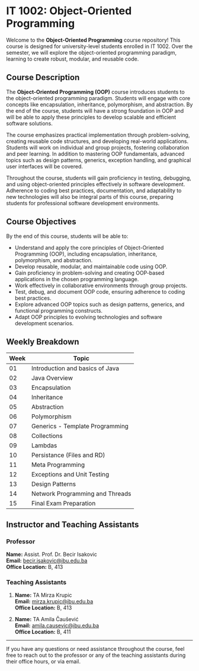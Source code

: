 # IT 1002: Object-Oriented Programming

Welcome to the **Object-Oriented Programming** course repository! This course is designed for university-level students enrolled in IT 1002. Over the semester, we will explore the object-oriented programming paradigm, learning to create robust, modular, and reusable code.

## Course Description

The **Object-Oriented Programming (OOP)** course introduces students to the object-oriented programming paradigm. Students will engage with core concepts like encapsulation, inheritance, polymorphism, and abstraction. By the end of the course, students will have a strong foundation in OOP and will be able to apply these principles to develop scalable and efficient software solutions.

The course emphasizes practical implementation through problem-solving, creating reusable code structures, and developing real-world applications. Students will work on individual and group projects, fostering collaboration and peer learning. In addition to mastering OOP fundamentals, advanced topics such as design patterns, generics, exception handling, and graphical user interfaces will be covered.

Throughout the course, students will gain proficiency in testing, debugging, and using object-oriented principles effectively in software development. Adherence to coding best practices, documentation, and adaptability to new technologies will also be integral parts of this course, preparing students for professional software development environments.

## Course Objectives

By the end of this course, students will be able to:

- Understand and apply the core principles of Object-Oriented Programming (OOP), including encapsulation, inheritance, polymorphism, and abstraction.
- Develop reusable, modular, and maintainable code using OOP.
- Gain proficiency in problem-solving and creating OOP-based applications in the chosen programming language.
- Work effectively in collaborative environments through group projects.
- Test, debug, and document OOP code, ensuring adherence to coding best practices.
- Explore advanced OOP topics such as design patterns, generics, and functional programming constructs.
- Adapt OOP principles to evolving technologies and software development scenarios.

## Weekly Breakdown

| Week | Topic |
|------|-------|
| 01   | Introduction and basics of Java |
| 02   | Java Overview |
| 03   | Encapsulation |
| 04   | Inheritance |
| 05   | Abstraction |
| 06   | Polymorphism |
| 07   | Generics - Template Programming |
| 08   | Collections |
| 09   | Lambdas |
| 10   | Persistance (Files and RD) |
| 11   | Meta Programming |
| 12   | Exceptions and Unit Testing |
| 13   | Design Patterns |
| 14   | Network Programming and Threads |
| 15   | Final Exam Preparation |

## Instructor and Teaching Assistants

### Professor

**Name:** Assist. Prof. Dr. Becir Isakovic  
**Email:** becir.isakovic@ibu.edu.ba  
**Office Location:** B, 413

### Teaching Assistants

1. **Name:** TA Mirza Krupic  
   **Email:** mirza.krupic@ibu.edu.ba  
   **Office Location:** B, 413

2. **Name:** TA Amila Čaušević  
   **Email:** amila.causevic@ibu.edu.ba  
   **Office Location:** B, 411

---

If you have any questions or need assistance throughout the course, feel free to reach out to the professor or any of the teaching assistants during their office hours, or via email.

